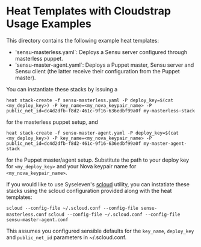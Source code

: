 # Heat Templates with Cloudstrap Usage Examples

This directory contains the following example heat templates:

* 'sensu-masterless.yaml`: Deploys a Sensu server configured through masterless puppet.
* 'sensu-master-agent.yaml`: Deploys a Puppet master, Sensu server and Sensu client (the latter receive their configuration from the Puppet master).

You can instantiate these stacks by issuing a

  `heat stack-create -f sensu-masterless.yaml -P deploy_key=$(cat <my_deploy_key>) -P key_name=<my_nova_keypair_name> -P public_net_id=dc4d2dfb-f8d2-461c-9f16-636edbf99a0f my-masterless-stack`

for the masterless puppet setup, and
  
  `heat stack-create -f sensu-master-agent.yaml -P deploy_key=$(cat <my_deploy_key>) -P key_name=<my_nova_keypair_name> -P public_net_id=dc4d2dfb-f8d2-461c-9f16-636edbf99a0f my-master-agent-stack`

for the Puppet master/agent setup. Substitute the path to your deploy key for `<my_deploy_key>` and your Nova keypair name for `<my_nova_keypair_name>`.

If you would like to use Syseleven's
[scloud](https://github.com/syseleven/python-cloudutils) utility, you can
instatiate these stacks using the scloud configuration provided along with the
heat templates:

  `scloud --config-file ~/.scloud.conf --config-file sensu-masterless.conf`
  `scloud --config-file ~/.scloud.conf --config-file sensu-master-agent.conf`

This assumes you configured sensible defaults for the `key_name`, `deploy_key`
and `public_net_id` parameters in ~/.scloud.conf.
